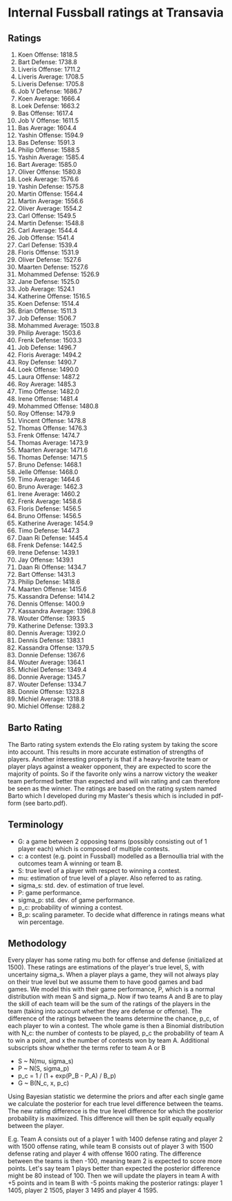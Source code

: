 # Internal Fussball ratings at Transavia
## Ratings
1. Koen Offense: 1818.5 
2. Bart Defense: 1738.8 
3. Liveris Offense: 1711.2 
4. Liveris Average: 1708.5 
5. Liveris Defense: 1705.8 
6. Job V Defense: 1686.7 
7. Koen Average: 1666.4 
8. Loek Defense: 1663.2 
9. Bas Offense: 1617.4 
10. Job V Offense: 1611.5 
11. Bas Average: 1604.4 
12. Yashin Offense: 1594.9 
13. Bas Defense: 1591.3 
14. Philip Offense: 1588.5 
15. Yashin Average: 1585.4 
16. Bart Average: 1585.0 
17. Oliver Offense: 1580.8 
18. Loek Average: 1576.6 
19. Yashin Defense: 1575.8 
20. Martin Offense: 1564.4 
21. Martin Average: 1556.6 
22. Oliver Average: 1554.2 
23. Carl Offense: 1549.5 
24. Martin Defense: 1548.8 
25. Carl Average: 1544.4 
26. Job Offense: 1541.4 
27. Carl Defense: 1539.4 
28. Floris Offense: 1531.9 
29. Oliver Defense: 1527.6 
30. Maarten Defense: 1527.6 
31. Mohammed Defense: 1526.9 
32. Jane Defense: 1525.0 
33. Job Average: 1524.1 
34. Katherine Offense: 1516.5 
35. Koen Defense: 1514.4 
36. Brian Offense: 1511.3 
37. Job Defense: 1506.7 
38. Mohammed Average: 1503.8 
39. Philip Average: 1503.6 
40. Frenk  Defense: 1503.3 
41. Job  Defense: 1496.7 
42. Floris Average: 1494.2 
43. Roy Defense: 1490.7 
44. Loek Offense: 1490.0 
45. Laura Offense: 1487.2 
46. Roy Average: 1485.3 
47. Timo Offense: 1482.0 
48. Irene Offense: 1481.4 
49. Mohammed Offense: 1480.8 
50. Roy Offense: 1479.9 
51. Vincent Offense: 1478.8 
52. Thomas Offense: 1476.3 
53. Frenk Offense: 1474.7 
54. Thomas Average: 1473.9 
55. Maarten Average: 1471.6 
56. Thomas Defense: 1471.5 
57. Bruno Defense: 1468.1 
58. Jelle Offense: 1468.0 
59. Timo Average: 1464.6 
60. Bruno Average: 1462.3 
61. Irene Average: 1460.2 
62. Frenk Average: 1458.6 
63. Floris Defense: 1456.5 
64. Bruno Offense: 1456.5 
65. Katherine Average: 1454.9 
66. Timo Defense: 1447.3 
67. Daan Ri Defense: 1445.4 
68. Frenk Defense: 1442.5 
69. Irene Defense: 1439.1 
70. Jay Offense: 1439.1 
71. Daan Ri Offense: 1434.7 
72. Bart Offense: 1431.3 
73. Philip Defense: 1418.6 
74. Maarten Offense: 1415.6 
75. Kassandra Defense: 1414.2 
76. Dennis Offense: 1400.9 
77. Kassandra Average: 1396.8 
78. Wouter Offense: 1393.5 
79. Katherine Defense: 1393.3 
80. Dennis Average: 1392.0 
81. Dennis Defense: 1383.1 
82. Kassandra Offense: 1379.5 
83. Donnie Defense: 1367.6 
84. Wouter Average: 1364.1 
85. Michiel Defense: 1349.4 
86. Donnie Average: 1345.7 
87. Wouter Defense: 1334.7 
88. Donnie Offense: 1323.8 
89. Michiel Average: 1318.8 
90. Michiel Offense: 1288.2 

## Barto Rating
The Barto rating system extends the Elo rating system by taking the score into account. This results in more accurate estimation of strengths of players. Another interesting property is that if a heavy-favorite team or player plays against a weaker opponent, they are expected to score the majority of points. So if the favorite only wins a narrow victory the weaker team performed better than expected and will win rating and can therefore be seen as the winner. The ratings are based on the rating system named Barto which I developed during my Master's thesis which is included in pdf-form (see barto.pdf).
## Terminology
- G: a game between 2 opposing teams (possibly consisting out of 1 player each) which is composed of multiple contests.
- c: a contest (e.g. point in Fussball) modelled as a Bernoullia trial with the outcomes team A winning or team B.
- S: true level of a player with respect to winning a contest.
- mu: estimation of true level of a player. Also referred to as rating.
- sigma_s: std. dev. of estimation of true level.
- P: game performance.
- sigma_p: std. dev. of game performance.
- p_c: probability of winning a contest.
- B_p: scaling parameter. To decide what difference in ratings means what win percentage.
## Methodology
Every player has some rating mu both for offense and defense (initialized at 1500). These ratings are estimations of the player's true level, S, with uncertainy sigma_s. When a player plays a game, they will not always play on their true level but we assume them to have good games and bad games. We model this with their game performance, P, which is a normal distribution with mean S and sigma_p. Now if two teams A and B are to play the skill of each team will be the sum of the ratings of the players in the team (taking into account whether they are defense or offense). The difference of the ratings between the teams determine the chance, p_c, of each player to win a contest. The whole game is then a Binomial distribution with N_c: the number of contests to be played, p_c the probability of team A to win a point, and x the number of contests won by team A. Additional subscripts show whether the terms refer to team A or B
- S ~ N(mu, sigma_s)
- P ~ N(S, sigma_p)
- p_c = 1 / (1 + exp(P_B - P_A) / B_p)
- G ~ B(N_c, x, p_c)

Using Bayesian statistic we determine the priors and after each single game we calculate the posterior for each true level difference between the teams. The new rating difference is the true level difference for which the posterior probability is maximized. This difference will then be split equally equally between the player. 

E.g. Team A consists out of a player 1 with 1400 defense rating and player 2 with 1500 offense rating, while team B consists out of player 3 with 1500 defense rating and player 4 with offense 1600 rating. The difference between the teams is then -100, meaning team 2 is expected to score more points. Let's say team 1 plays better than expected the posterior difference might be 80 instead of 100. Then we will update the players in team A with +5 points and in team B with -5 points making the posterior ratings: player 1 1405, player 2 1505, player 3 1495 and player 4 1595.